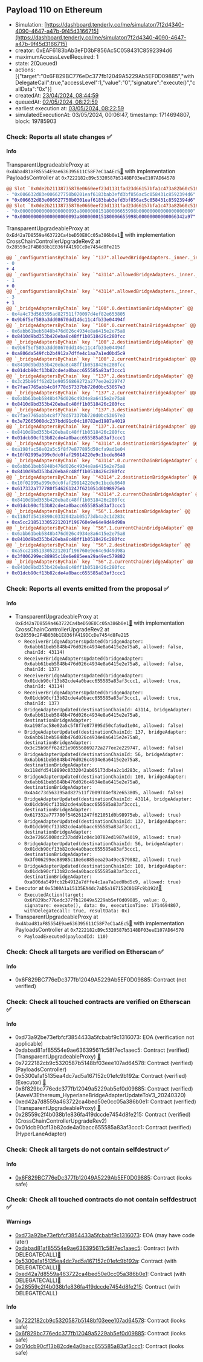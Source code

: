 ## Payload 110 on Ethereum

- Simulation: [https://dashboard.tenderly.co/me/simulator/7f2d4340-4090-4647-a47b-9f45d3166715](https://dashboard.tenderly.co/me/simulator/7f2d4340-4090-4647-a47b-9f45d3166715)
- creator: 0xEAF6183bAb3eFD3bF856Ac5C058431C8592394d6
- maximumAccessLevelRequired: 1
- state: 2(Queued)
- actions: [{"target":"0x6F829BC776eDc377fb12049A5229Ab5EF0D09885","withDelegateCall":true,"accessLevel":1,"value":"0","signature":"execute()","callData":"0x"}]
- createdAt: [23/04/2024, 08:44:59](https://etherscan.io/tx/0x73a1dd5556e7638a663aa515ddc6c97ed6b44fdc39b4fde1ff4c4423b93a1b09)
- queuedAt: [02/05/2024, 08:22:59](https://etherscan.io/tx/0xef35b49ee06b23f5768c8b7be47d035dfc0a68361a5d972cc9226f31a1ae1efb)
- earliest execution at: [03/05/2024, 08:22:59](https://www.epochconverter.com/countdown?q=1714724579)
- simulatedExecutionAt: 03/05/2024, 00:06:47, timestamp: 1714694807, block: 19785903
### Check: Reports all state changes :white_check_mark:

#### Info


TransparentUpgradeableProxy at `0xdAbad81aF85554E9ae636395611C58F7eC1aAEc5`[:ghost:](https://github.com/bgd-labs/aave-address-book "GovernanceV3Ethereum.PAYLOADS_CONTROLLER") with implementation PayloadsController at `0x7222182cB9c5320587b5148BF03eeE107AD64578`
```diff
@@ Slot `0x0de2b21138735878e0660eef23d1131fad23d66157bfa1c473a82b60c5169926` @@
- "0x006632d83e006627750b0201eaf6183bab3efd3bf856ac5c058431c8592394d6"
+ "0x006632d83e006627750b0301eaf6183bab3efd3bf856ac5c058431c8592394d6"
@@ Slot `0x0de2b21138735878e0660eef23d1131fad23d66157bfa1c473a82b60c5169927` @@
- "0x000000000000000000093a800000015180006655998b00000000000000000000"
+ "0x000000000000000000093a800000015180006655998b00000000000066342a97"
```

TransparentUpgradeableProxy at `0xEd42a7D8559a463722Ca4beD50E0Cc05a386b0e1`[:ghost:](https://github.com/bgd-labs/aave-address-book "GovernanceV3Ethereum.CROSS_CHAIN_CONTROLLER") with implementation CrossChainControllerUpgradeRev2 at `0x28559c2F4B038b1E836fA419DCcDe7454d8Fe215`
```diff
@@ `_configurationsByChain` key `"137".allowedBridgeAdapters._inner._indexes.0x00000000000000000000000001dcb90cf13b82cde4a0bacc655585a83af3ccc1` @@
- 0
+ 4
@@ `_configurationsByChain` key `"43114".allowedBridgeAdapters._inner._indexes.0x0000000000000000000000006abb61beb5848b476d026c4934e8a6415e2e75a8` @@
- 1
+ 0
@@ `_configurationsByChain` key `"43114".allowedBridgeAdapters._inner._indexes.0x0000000000000000000000008410d9bd353b420eba8c48ff1b0518426c280fcc` @@
- 3
+ 1
@@ `_bridgeAdaptersByChain` key `"100".0.destinationBridgeAdapter` @@
- 0x4a4c73d563395ad827511f70097d4ef82e653805
+ 0x9b6f5ef589a3dd08670dd146c11c4fb33e04494f
@@ `_bridgeAdaptersByChain` key `"100".0.currentChainBridgeAdapter` @@
- 0x6abb61beb5848b476d026c4934e8a6415e2e75a8
+ 0x8410d9bd353b420eba8c48ff1b0518426c280fcc
@@ `_bridgeAdaptersByChain` key `"100".2.destinationBridgeAdapter` @@
- 0x9b6f5ef589a3dd08670dd146c11c4fb33e04494f
+ 0xa806da549fcb2b4912a7dffe4c1aa7a1ed0bd5c9
@@ `_bridgeAdaptersByChain` key `"100".2.currentChainBridgeAdapter` @@
- 0x8410d9bd353b420eba8c48ff1b0518426c280fcc
+ 0x01dcb90cf13b82cde4a0bacc655585a83af3ccc1
@@ `_bridgeAdaptersByChain` key `"137".2.destinationBridgeAdapter` @@
- 0x3c25b96ff62d21e90556869272a277ee2e229747
+ 0x7fae7765abb4c8f778d57337bb720d0bc53057e3
@@ `_bridgeAdaptersByChain` key `"137".2.currentChainBridgeAdapter` @@
- 0x6abb61beb5848b476d026c4934e8a6415e2e75a8
+ 0x8410d9bd353b420eba8c48ff1b0518426c280fcc
@@ `_bridgeAdaptersByChain` key `"137".3.destinationBridgeAdapter` @@
- 0x7fae7765abb4c8f778d57337bb720d0bc53057e3
+ 0x3e72665008dc237bdd91c04c10782ed1987a4019
@@ `_bridgeAdaptersByChain` key `"137".3.currentChainBridgeAdapter` @@
- 0x8410d9bd353b420eba8c48ff1b0518426c280fcc
+ 0x01dcb90cf13b82cde4a0bacc655585a83af3ccc1
@@ `_bridgeAdaptersByChain` key `"43114".0.destinationBridgeAdapter` @@
- 0xa198fac58e02a5c5f8f7e877895d50cfa9ad1e04
+ 0x10f02995a399c0dc0faf29914220e9c1bcde8640
@@ `_bridgeAdaptersByChain` key `"43114".0.currentChainBridgeAdapter` @@
- 0x6abb61beb5848b476d026c4934e8a6415e2e75a8
+ 0x8410d9bd353b420eba8c48ff1b0518426c280fcc
@@ `_bridgeAdaptersByChain` key `"43114".2.destinationBridgeAdapter` @@
- 0x10f02995a399c0dc0faf29914220e9c1bcde8640
+ 0x617332a777780f546261247f621051d0b98975eb
@@ `_bridgeAdaptersByChain` key `"43114".2.currentChainBridgeAdapter` @@
- 0x8410d9bd353b420eba8c48ff1b0518426c280fcc
+ 0x01dcb90cf13b82cde4a0bacc655585a83af3ccc1
@@ `_bridgeAdaptersByChain` key `"56".1.destinationBridgeAdapter` @@
- 0x118dfd5418890c0332042ab05173db4a2c1d283c
+ 0xa5cc218513305221201f196760e9e64e9d49d98a
@@ `_bridgeAdaptersByChain` key `"56".1.currentChainBridgeAdapter` @@
- 0x6abb61beb5848b476d026c4934e8a6415e2e75a8
+ 0x8410d9bd353b420eba8c48ff1b0518426c280fcc
@@ `_bridgeAdaptersByChain` key `"56".2.destinationBridgeAdapter` @@
- 0xa5cc218513305221201f196760e9e64e9d49d98a
+ 0x3f006299ec88985c18e6e885eea29a49ec579882
@@ `_bridgeAdaptersByChain` key `"56".2.currentChainBridgeAdapter` @@
- 0x8410d9bd353b420eba8c48ff1b0518426c280fcc
+ 0x01dcb90cf13b82cde4a0bacc655585a83af3ccc1
```


### Check: Reports all events emitted from the proposal :white_check_mark:

#### Info

- TransparentUpgradeableProxy at `0xEd42a7D8559a463722Ca4beD50E0Cc05a386b0e1`[:ghost:](https://github.com/bgd-labs/aave-address-book "GovernanceV3Ethereum.CROSS_CHAIN_CONTROLLER") with implementation CrossChainControllerUpgradeRev2 at `0x28559c2F4B038b1E836fA419DCcDe7454d8Fe215`
  - `ReceiverBridgeAdaptersUpdated(bridgeAdapter: 0x6abb61beb5848b476d026c4934e8a6415e2e75a8, allowed: false, chainId: 43114)`
  - `ReceiverBridgeAdaptersUpdated(bridgeAdapter: 0x6abb61beb5848b476d026c4934e8a6415e2e75a8, allowed: false, chainId: 137)`
  - `ReceiverBridgeAdaptersUpdated(bridgeAdapter: 0x01dcb90cf13b82cde4a0bacc655585a83af3ccc1, allowed: true, chainId: 43114)`
  - `ReceiverBridgeAdaptersUpdated(bridgeAdapter: 0x01dcb90cf13b82cde4a0bacc655585a83af3ccc1, allowed: true, chainId: 137)`
  - `BridgeAdapterUpdated(destinationChainId: 43114, bridgeAdapter: 0x6abb61beb5848b476d026c4934e8a6415e2e75a8, destinationBridgeAdapter: 0xa198fac58e02a5c5f8f7e877895d50cfa9ad1e04, allowed: false)`
  - `BridgeAdapterUpdated(destinationChainId: 137, bridgeAdapter: 0x6abb61beb5848b476d026c4934e8a6415e2e75a8, destinationBridgeAdapter: 0x3c25b96ff62d21e90556869272a277ee2e229747, allowed: false)`
  - `BridgeAdapterUpdated(destinationChainId: 56, bridgeAdapter: 0x6abb61beb5848b476d026c4934e8a6415e2e75a8, destinationBridgeAdapter: 0x118dfd5418890c0332042ab05173db4a2c1d283c, allowed: false)`
  - `BridgeAdapterUpdated(destinationChainId: 100, bridgeAdapter: 0x6abb61beb5848b476d026c4934e8a6415e2e75a8, destinationBridgeAdapter: 0x4a4c73d563395ad827511f70097d4ef82e653805, allowed: false)`
  - `BridgeAdapterUpdated(destinationChainId: 43114, bridgeAdapter: 0x01dcb90cf13b82cde4a0bacc655585a83af3ccc1, destinationBridgeAdapter: 0x617332a777780f546261247f621051d0b98975eb, allowed: true)`
  - `BridgeAdapterUpdated(destinationChainId: 137, bridgeAdapter: 0x01dcb90cf13b82cde4a0bacc655585a83af3ccc1, destinationBridgeAdapter: 0x3e72665008dc237bdd91c04c10782ed1987a4019, allowed: true)`
  - `BridgeAdapterUpdated(destinationChainId: 56, bridgeAdapter: 0x01dcb90cf13b82cde4a0bacc655585a83af3ccc1, destinationBridgeAdapter: 0x3f006299ec88985c18e6e885eea29a49ec579882, allowed: true)`
  - `BridgeAdapterUpdated(destinationChainId: 100, bridgeAdapter: 0x01dcb90cf13b82cde4a0bacc655585a83af3ccc1, destinationBridgeAdapter: 0xa806da549fcb2b4912a7dffe4c1aa7a1ed0bd5c9, allowed: true)`
- Executor at `0x5300A1a15135EA4dc7aD5a167152C01EFc9b192A`[:ghost:](https://github.com/bgd-labs/aave-address-book "AaveV2Ethereum.POOL_ADMIN, AaveV2EthereumAMM.POOL_ADMIN, AaveV3Ethereum.ACL_ADMIN, GovernanceV3Ethereum.EXECUTOR_LVL_1")
  - `ExecutedAction(target: 0x6f829bc776edc377fb12049a5229ab5ef0d09885, value: 0, signature: execute(), data: 0x, executionTime: 1714694807, withDelegatecall: true, resultData: 0x)`
- TransparentUpgradeableProxy at `0xdAbad81aF85554E9ae636395611C58F7eC1aAEc5`[:ghost:](https://github.com/bgd-labs/aave-address-book "GovernanceV3Ethereum.PAYLOADS_CONTROLLER") with implementation PayloadsController at `0x7222182cB9c5320587b5148BF03eeE107AD64578`
  - `PayloadExecuted(payloadId: 110)`

### Check: Check all targets are verified on Etherscan :white_check_mark:

#### Info

- 0x6F829BC776eDc377fb12049A5229Ab5EF0D09885: Contract (not verified) 

### Check: Check all touched contracts are verified on Etherscan :white_check_mark:

#### Info

- 0xd73a92be73efbfcf3854433a5fcbabf9c1316073: EOA (verification not applicable)
- 0xdabad81af85554e9ae636395611c58f7ec1aaec5: Contract (verified) (TransparentUpgradeableProxy) [:ghost:](https://github.com/bgd-labs/aave-address-book "GovernanceV3Ethereum.PAYLOADS_CONTROLLER")
- 0x7222182cb9c5320587b5148bf03eee107ad64578: Contract (verified) (PayloadsController) 
- 0x5300a1a15135ea4dc7ad5a167152c01efc9b192a: Contract (verified) (Executor) [:ghost:](https://github.com/bgd-labs/aave-address-book "AaveV2Ethereum.POOL_ADMIN, AaveV2EthereumAMM.POOL_ADMIN, AaveV3Ethereum.ACL_ADMIN, GovernanceV3Ethereum.EXECUTOR_LVL_1")
- 0x6f829bc776edc377fb12049a5229ab5ef0d09885: Contract (verified) (AaveV3Ethereum_HyperlaneBridgeAdapterUpdateToV3_20240320) 
- 0xed42a7d8559a463722ca4bed50e0cc05a386b0e1: Contract (verified) (TransparentUpgradeableProxy) [:ghost:](https://github.com/bgd-labs/aave-address-book "GovernanceV3Ethereum.CROSS_CHAIN_CONTROLLER")
- 0x28559c2f4b038b1e836fa419dccde7454d8fe215: Contract (verified) (CrossChainControllerUpgradeRev2) 
- 0x01dcb90cf13b82cde4a0bacc655585a83af3ccc1: Contract (verified) (HyperLaneAdapter) 

### Check: Check all targets do not contain selfdestruct :white_check_mark:

#### Info

- [0x6F829BC776eDc377fb12049A5229Ab5EF0D09885](https://etherscan.io/address/0x6F829BC776eDc377fb12049A5229Ab5EF0D09885): Contract (looks safe)

### Check: Check all touched contracts do not contain selfdestruct :white_check_mark:

#### Warnings

- [0xd73a92be73efbfcf3854433a5fcbabf9c1316073](https://etherscan.io/address/0xd73a92be73efbfcf3854433a5fcbabf9c1316073): EOA (may have code later)
- [0xdabad81af85554e9ae636395611c58f7ec1aaec5](https://etherscan.io/address/0xdabad81af85554e9ae636395611c58f7ec1aaec5): Contract (with DELEGATECALL)[:ghost:](https://github.com/bgd-labs/aave-address-book "GovernanceV3Ethereum.PAYLOADS_CONTROLLER")
- [0x5300a1a15135ea4dc7ad5a167152c01efc9b192a](https://etherscan.io/address/0x5300a1a15135ea4dc7ad5a167152c01efc9b192a): Contract (with DELEGATECALL)[:ghost:](https://github.com/bgd-labs/aave-address-book "AaveV2Ethereum.POOL_ADMIN, AaveV2EthereumAMM.POOL_ADMIN, AaveV3Ethereum.ACL_ADMIN, GovernanceV3Ethereum.EXECUTOR_LVL_1")
- [0xed42a7d8559a463722ca4bed50e0cc05a386b0e1](https://etherscan.io/address/0xed42a7d8559a463722ca4bed50e0cc05a386b0e1): Contract (with DELEGATECALL)[:ghost:](https://github.com/bgd-labs/aave-address-book "GovernanceV3Ethereum.CROSS_CHAIN_CONTROLLER")
- [0x28559c2f4b038b1e836fa419dccde7454d8fe215](https://etherscan.io/address/0x28559c2f4b038b1e836fa419dccde7454d8fe215): Contract (with DELEGATECALL)

#### Info

- [0x7222182cb9c5320587b5148bf03eee107ad64578](https://etherscan.io/address/0x7222182cb9c5320587b5148bf03eee107ad64578): Contract (looks safe)
- [0x6f829bc776edc377fb12049a5229ab5ef0d09885](https://etherscan.io/address/0x6f829bc776edc377fb12049a5229ab5ef0d09885): Contract (looks safe)
- [0x01dcb90cf13b82cde4a0bacc655585a83af3ccc1](https://etherscan.io/address/0x01dcb90cf13b82cde4a0bacc655585a83af3ccc1): Contract (looks safe)

